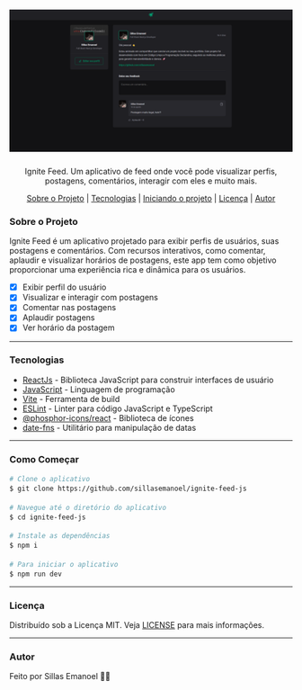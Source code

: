 <h1 align="center">
    <img src="./ignite-feed.png">
</h1>
<p align="center">Ignite Feed. Um aplicativo de feed onde você pode visualizar perfis, postagens, comentários, interagir com eles e muito mais.</p>
<p align="center">
 <a href="#sobre-o-projeto">Sobre o Projeto</a> |
 <a href="#tecnologias">Tecnologias</a> |
 <a href="#iniciando-o-projeto">Iniciando o projeto</a> |
 <a href="#licença">Licença</a> |
 <a href="#autor">Autor</a> 
</p>

### Sobre o Projeto

Ignite Feed é um aplicativo projetado para exibir perfis de usuários, suas postagens e comentários. Com recursos interativos, como comentar, aplaudir e visualizar horários de postagens, este app tem como objetivo proporcionar uma experiência rica e dinâmica para os usuários.

- [x] Exibir perfil do usuário
- [x] Visualizar e interagir com postagens
- [x] Comentar nas postagens
- [x] Aplaudir postagens
- [x] Ver horário da postagem

---

### Tecnologias

- [ReactJs](https://reactjs.org/) - Biblioteca JavaScript para construir interfaces de usuário
- [JavaScript](https://developer.mozilla.org/pt-BR/docs/Web/JavaScript) - Linguagem de programação
- [Vite](https://vitejs.dev/) - Ferramenta de build
- [ESLint](https://eslint.org/) - Linter para código JavaScript e TypeScript
- [@phosphor-icons/react](https://phosphoricons.com/) - Biblioteca de ícones
- [date-fns](https://date-fns.org/) - Utilitário para manipulação de datas

---

### Como Começar

```bash
# Clone o aplicativo
$ git clone https://github.com/sillasemanoel/ignite-feed-js

# Navegue até o diretório do aplicativo
$ cd ignite-feed-js

# Instale as dependências
$ npm i

# Para iniciar o aplicativo
$ npm run dev
```

---

### Licença

Distribuído sob a Licença MIT. Veja [LICENSE](LICENSE) para mais informações.

---

### Autor

Feito por Sillas Emanoel 👋🏽
